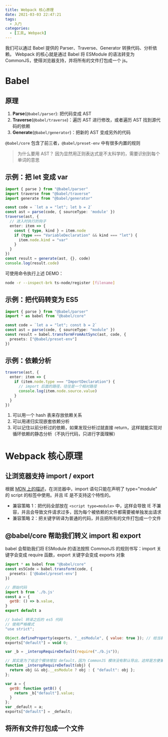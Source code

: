 ```yaml
---
title: Webpack 核心原理
date: 2021-03-03 22:47:21
tags:
  - 入门
categories:
  - [工具, Webpack]
---
```


我们可以通过 Babel 提供的 Parser、Traverse、Generator 转换代码、分析依赖。
Webpack 的核心就是通过 Babel 将 ESModule 的语法转变为 CommonJS，使得浏览器支持，并将所有的文件打包成一个 js。

<!-- more -->

# Babel

## 原理

1. **Parse**(`@babel/parser`): 把代码变成 AST
2. **Traverse**(`@babel/traverse`)：遍历 AST 进行修改，或者遍历 AST 找到源代码的依赖
3. **Generate**(`@babel/generator`)：把新的 AST 变成另外的代码

`@babel/core` 包含了前三者，`@babel/preset-env` 中有很多内置的规则

> 为什么要用 AST？
> 因为显然用正则表达式是不太科学的，需要识别到每个单词的意思

## 示例：把 let 变成 var

```typescript
import { parse } from "@babel/parser"
import traverse from "@babel/traverse"
import generate from "@babel/generator"

const code = `let a = "let"; let b = 2`
const ast = parse(code, { sourceType: 'module' })
traverse(ast, {
  // 进入时执行的钩子
  enter: item => {
    const { type, kind } = item.node
    if (type === "VariableDeclaration" && kind === "let") {
      item.node.kind = "var"
    }
  }
})
const result = generate(ast, {}, code)
console.log(result.code)
```

可使用命令执行上述 DEMO：

```bash
node -r --inspect-brk ts-node/register [filename]
```

## 示例：把代码转变为 ES5

```typescript
import { parse } from "@babel/parser"
import * as babel from "@babel/core"

const code = `let a = "let"; const b = 2`
const ast = parse(code, { sourceType: "module" })
const result = babel.transformFromAstSync(ast, code, {
  presets: ["@babel/preset-env"]
})
```

## 示例：依赖分析

```typescript
traverse(ast, {
  enter: item => {
    if (item.node.type === "ImportDeclaration") {
      // import 后面的路径，往往是一个相对路径
      console.log(item.node.source.value)
    }
  }
})
```

1. 可以用一个 hash 表来存放依赖关系
2. 可以用递归实现嵌套依赖分析
3. 可以记住以前分析过的依赖，如果发现分析过就直接 return，这样就能实现对循环依赖的静态分析（不执行代码，只进行字面理解）

# Webpack 核心原理

## 让浏览器支持 import / export

根据 [MDN 上的描述](https://developer.mozilla.org/zh-CN/docs/Web/JavaScript/Reference/Statements/import)，在浏览器中，import 语句只能在声明了 type="module" 的 script 的标签中使用。并且 IE 是不支持这个特性的。

- 兼容策略 1：把代码全部放在 `<script type=module>` 中，这样会导致 IE 不兼容，并且会导致文件请求过多，因为每个被依赖的文件都需要被单独发出请求
- 兼容策略 2：把关键字转译为普通的代码，并且把所有的文件打包成一个文件

## @babel/core 帮助我们转义 import 和 export

babel 会帮助我们将 ESModule 的语法按照 CommonJS 的规则书写：import 关键字会变成 require 函数，export 关键字会变成 exports 对象

```typescript
import * as babel from "@babel/core"
const es5Code = babel.transform(code, {
  presets: ['@babel/preset-env']
})
```

```javascript
// 原始代码
import b from './b.js'
const a = {
  getB: () => b.value,
}
export default a
```

```javascript
// babel 转译之后的 es5 代码
// 使用严格模式
"use strict";

Object.defineProperty(exports, "__esModule", { value: true }); // 给当前模块添加 __esModule 属性，方便与 CommonJS 分开
exports["default"] = void 0;

var _b = _interopRequireDefault(require("./b.js"));

// 其实是为了给这个模块增加 default，因为 CommonJS 模块没有默认导出，这样是方便兼容，大部分 _interop 开头的代码都是为了兼容旧代码
function _interopRequireDefault(obj) {
  return obj && obj.__esModule ? obj : { "default": obj };
};

var a = {
  getB: function getB() {
    return _b["default"].value;
  }
};
var _default = a;
exports["default"] = _default;
```

## 将所有文件打包成一个文件